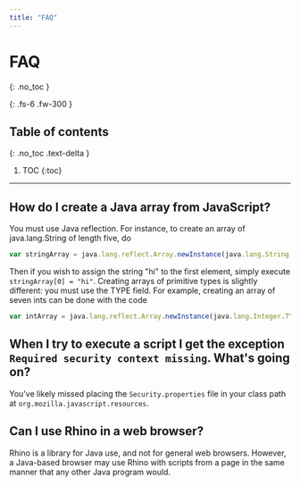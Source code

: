 ```yaml
---
title: "FAQ"
---
```

# FAQ

{: .no_toc }

{: .fs-6 .fw-300 }

## Table of contents

{: .no_toc .text-delta }

1. TOC
{:toc}

---

## How do I create a Java array from JavaScript?

You must use Java reflection. For instance, to create an array of java.lang.String of length five, do

```js
var stringArray = java.lang.reflect.Array.newInstance(java.lang.String, 5);
```

Then if you wish to assign the string "hi" to the first element, simply execute `stringArray[0] = "hi"`. Creating arrays of primitive types is slightly different: you must use the TYPE field. For example, creating an array of seven ints can be done with the code

```js
var intArray = java.lang.reflect.Array.newInstance(java.lang.Integer.TYPE, 7);
```

## When I try to execute a script I get the exception `Required security context missing`. What's going on?

You've likely missed placing the `Security.properties` file in your class path at `org.mozilla.javascript.resources`.

## Can I use Rhino in a web browser?

Rhino is a library for Java use, and not for general web browsers. However, a Java-based browser may use Rhino with scripts from a page in the same manner that any other Java program would.
